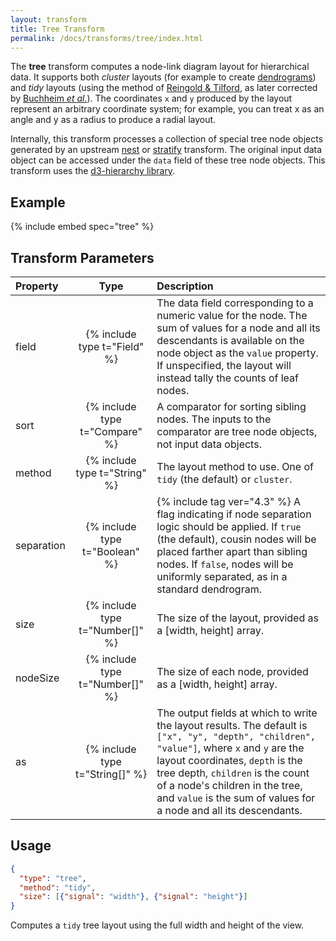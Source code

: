 ```yaml
---
layout: transform
title: Tree Transform
permalink: /docs/transforms/tree/index.html
---
```


The **tree** transform computes a node-link diagram layout for hierarchical data. It supports both _cluster_ layouts (for example to create [dendrograms](http://en.wikipedia.org/wiki/Dendrogram)) and _tidy_ layouts (using the method of [Reingold & Tilford](http://emr.cs.iit.edu/~reingold/tidier-drawings.pdf), as later corrected by [Buchheim _et al._](http://dirk.jivas.de/papers/buchheim02improving.pdf)). The coordinates `x` and `y` produced by the layout represent an arbitrary coordinate system; for example, you can treat x as an angle and y as a radius to produce a radial layout.

Internally, this transform processes a collection of special tree node objects generated by an upstream [nest](../nest) or [stratify](../stratify) transform. The original input data object can be accessed under the `data` field of these tree node objects. This transform uses the [d3-hierarchy library](https://github.com/d3/d3-hierarchy).

## Example

{% include embed spec="tree" %}

## Transform Parameters

| Property            | Type                           | Description   |
| :------------------ | :----------------------------: | :------------ |
| field               | {% include type t="Field" %}   | The data field corresponding to a numeric value for the node. The sum of values for a node and all its descendants is available on the node object as the `value` property. If unspecified, the layout will instead tally the counts of leaf nodes.|
| sort                | {% include type t="Compare" %} | A comparator for sorting sibling nodes. The inputs to the comparator are tree node objects, not input data objects.|
| method              | {% include type t="String" %}  | The layout method to use. One of `tidy` (the default) or `cluster`.|
| separation          | {% include type t="Boolean" %}| {% include tag ver="4.3" %} A flag indicating if node separation logic should be applied. If `true` (the default), cousin nodes will be placed farther apart than sibling nodes. If `false`, nodes will be uniformly separated, as in a standard dendrogram.|
| size                | {% include type t="Number[]" %}| The size of the layout, provided as a [width, height] array.|
| nodeSize            | {% include type t="Number[]" %}| The size of each node, provided as a [width, height] array.|
| as                  | {% include type t="String[]" %}| The output fields at which to write the layout results. The default is `["x", "y", "depth", "children", "value"]`, where `x` and `y` are the layout coordinates, `depth` is the tree depth, `children` is the count of a node's children in the tree, and `value` is the sum of values for a node and all its descendants.|

## Usage

```json
{
  "type": "tree",
  "method": "tidy",
  "size": [{"signal": "width"}, {"signal": "height"}]
}
```

Computes a `tidy` tree layout using the full width and height of the view.
